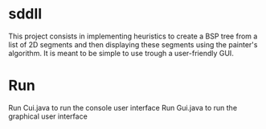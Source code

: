 # sddII
This project consists in implementing heuristics to create a BSP tree from a list of 2D segments and then displaying these segments using the painter's algorithm.
It is meant to be simple to use trough a user-friendly GUI.

# Run
Run Cui.java to run the console user interface
Run Gui.java to run the graphical user interface


